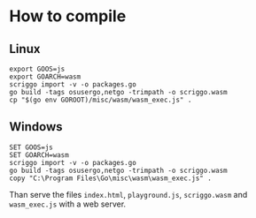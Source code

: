 # How to compile

## Linux

```
export GOOS=js
export GOARCH=wasm
scriggo import -v -o packages.go
go build -tags osusergo,netgo -trimpath -o scriggo.wasm
cp "$(go env GOROOT)/misc/wasm/wasm_exec.js" .
```

## Windows

```
SET GOOS=js
SET GOARCH=wasm
scriggo import -v -o packages.go
go build -tags osusergo,netgo -trimpath -o scriggo.wasm
copy "C:\Program Files\Go\misc\wasm\wasm_exec.js" .
```

Than serve the files `index.html`, `playground.js`, `scriggo.wasm` and `wasm_exec.js`
with a web server.
